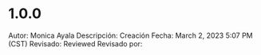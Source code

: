 # 1.0.0

Autor: Monica Ayala
Descripción: Creación
Fecha: March 2, 2023 5:07 PM (CST)
Revisado: Reviewed
Revisado por:
